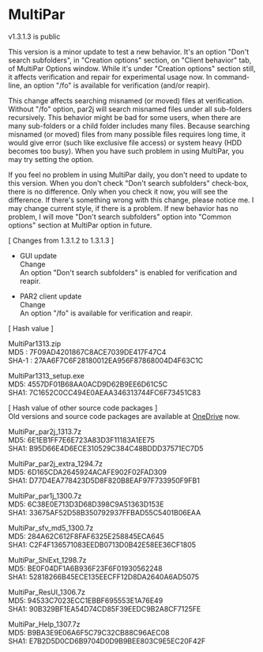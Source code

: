 # MultiPar

v1.3.1.3 is public

 This version is a minor update to test a new behavior. 
It's an option "Don't search subfolders", in "Creation options" section, 
on "Client behavior" tab, of MultiPar Options window. 
While it's under "Creation options" section still, 
it affects verification and repair for experimental usage now. 
In command-line, an option "/fo" is available for verification (and/or reapir). 

 This change affects searching misnamed (or moved) files at verification. 
Without "/fo" option, par2j will search misnamed files under all sub-folders recursively. 
This behavior might be bad for some users, 
when there are many sub-folders or a child folder includes many files. 
Because searching misnamed (or moved) files from many possible files requires long time, 
it would give error (such like exclusive file access) or system heavy (HDD becomes too busy). 
When you have such problem in using MultiPar, you may try setting the option. 

 If you feel no problem in using MultiPar daily, you don't need to update to this version. 
When you don't check "Don't search subfolders" check-box, there is no difference. 
Only when you check it now, you will see the difference. 
If there's something wrong with this change, please notice me. 
I may change current style, if there is a problem. 
If new behavior has no problem, 
I will move "Don't search subfolders" option into "Common options" section at MultiPar option in future. 


[ Changes from 1.3.1.2 to 1.3.1.3 ]

* GUI update  
Change  
 An option "Don't search subfolders" is enabled for verification and reapir.  

* PAR2 client update  
Change  
 An option "/fo" is available for verification and reapir.  


[ Hash value ]

MultiPar1313.zip  
MD5 : 7F09AD4201867C8ACE7039DE417F47C4  
SHA-1 : 27AA6F7C6F28180012EA956F87868004D4F63C1C  

MultiPar1313_setup.exe  
MD5: 4557DF01B68AA0ACD9D62B9EE6D61C5C  
SHA1: 7C1652C0CC494E0AEAA346313744FC6F73451C83  


[ Hash value of other source code packages ]  
 Old versions and source code packages are available at [OneDrive](https://1drv.ms/u/s!AtGhNMUyvbWOaSo1n_R8awJ_hg0?e=4V0gXu) now.  

MultiPar_par2j_1313.7z  
MD5: 6E1EB1FF7E6E723A83D3F11183A1EE75  
SHA1: B95D66E4D6ECE310529C384C48BDDD37571EC7D5  

MultiPar_par2j_extra_1294.7z  
MD5: 6D165CDA2645924ACAFE902F02FAD309  
SHA1: D77D4EA778423D5D8F820B8EAF97F733950F9FB1  

MultiPar_par1j_1300.7z  
MD5: 6C38E0E713D3D68D398C9A51363D153E  
SHA1: 33675AF52D58B350792937FFBAD55C5401B06EAA  

MultiPar_sfv_md5_1300.7z  
MD5: 284A62C612F8FAF6325E258845ECA645  
SHA1: C2F4F136571083EEDB0713D0B42E58EE36CF1805  

MultiPar_ShlExt_1298.7z  
MD5: BE0F04DF1A6B936F23F6F01930562248  
SHA1: 52818266B45ECE135EECFF12D8DA2640A6AD5075  

MultiPar_ResUI_1306.7z  
MD5: 94533C7023ECC1EBBF695553E1A76E49  
SHA1: 90B329BF1EA54D74CD85F39EEDC9B2A8CF7125FE  

MultiPar_Help_1307.7z  
MD5: B9BA3E9E06A6F5C79C32CB88C96AEC08  
SHA1: E7B2D5D0CD6B9704D0D9B9BEE803C9E5EC20F42F  

